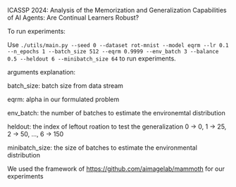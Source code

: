 ICASSP 2024: Analysis of  the Memorization and Generalization Capabilities of AI Agents: Are Continual Learners Robust?

To run experiments:

Use `./utils/main.py --seed 0 --dataset rot-mnist --model eqrm --lr 0.1 --n_epochs 1 --batch_size 512 --eqrm 0.9999 --env_batch 3 --balance 0.5 --heldout 6 --minibatch_size 64` to run experiments.

arguments explanation: 

  batch_size: batch size from data stream
  
  eqrm: alpha in our formulated problem
  
  env_batch: the number of batches to estimate the environemtal distribution
  
  heldout: the index of leftout roation to test the generalization 0 -> 0, 1 -> 25, 2 -> 50, ...,               6 -> 150
  
  minibatch_size: the size of batches to estimate the environmental distribution

We used the framework of https://github.com/aimagelab/mammoth for our experiments

